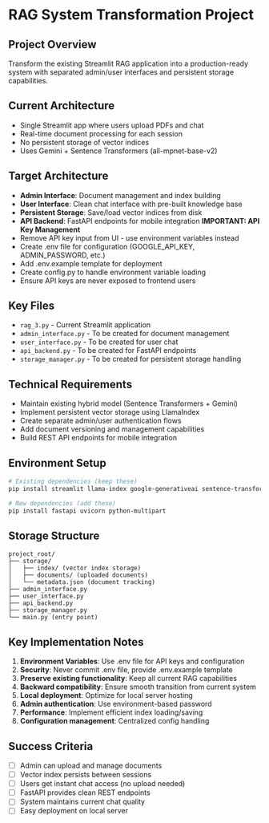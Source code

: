 # RAG System Transformation Project

## Project Overview
Transform the existing Streamlit RAG application into a production-ready system with separated admin/user interfaces and persistent storage capabilities.

## Current Architecture
- Single Streamlit app where users upload PDFs and chat
- Real-time document processing for each session
- No persistent storage of vector indices
- Uses Gemini + Sentence Transformers (all-mpnet-base-v2)

## Target Architecture
- **Admin Interface**: Document management and index building
- **User Interface**: Clean chat interface with pre-built knowledge base
- **Persistent Storage**: Save/load vector indices from disk
- **API Backend**: FastAPI endpoints for mobile integration
**IMPORTANT: API Key Management**
- Remove API key input from UI - use environment variables instead
- Create .env file for configuration (GOOGLE_API_KEY, ADMIN_PASSWORD, etc.)
- Add .env.example template for deployment
- Create config.py to handle environment variable loading
- Ensure API keys are never exposed to frontend users

## Key Files
- `rag_3.py` - Current Streamlit application
- `admin_interface.py` - To be created for document management
- `user_interface.py` - To be created for user chat
- `api_backend.py` - To be created for FastAPI endpoints
- `storage_manager.py` - To be created for persistent storage handling

## Technical Requirements
- Maintain existing hybrid model (Sentence Transformers + Gemini)
- Implement persistent vector storage using LlamaIndex
- Create separate admin/user authentication flows
- Add document versioning and management capabilities
- Build REST API endpoints for mobile integration

## Environment Setup
```bash
# Existing dependencies (keep these)
pip install streamlit llama-index google-generativeai sentence-transformers

# New dependencies (add these)
pip install fastapi uvicorn python-multipart
```

## Storage Structure
```
project_root/
├── storage/
│   ├── index/ (vector index storage)
│   ├── documents/ (uploaded documents)
│   └── metadata.json (document tracking)
├── admin_interface.py
├── user_interface.py
├── api_backend.py
├── storage_manager.py
└── main.py (entry point)
```

## Key Implementation Notes
1. **Environment Variables**: Use .env file for API keys and configuration
2. **Security**: Never commit .env file, provide .env.example template
3. **Preserve existing functionality**: Keep all current RAG capabilities
4. **Backward compatibility**: Ensure smooth transition from current system
5. **Local deployment**: Optimize for local server hosting
6. **Admin authentication**: Use environment-based password
7. **Performance**: Implement efficient index loading/saving
8. **Configuration management**: Centralized config handling

## Success Criteria
- [ ] Admin can upload and manage documents
- [ ] Vector index persists between sessions
- [ ] Users get instant chat access (no upload needed)
- [ ] FastAPI provides clean REST endpoints
- [ ] System maintains current chat quality
- [ ] Easy deployment on local server